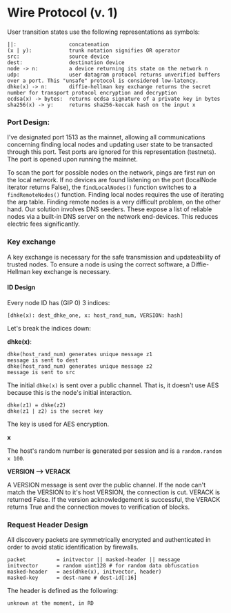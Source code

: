 # Wire Protocol (v. 1)

User transition states use the following representations as symbols:

```
||:					concatenation
(x | y):			trunk notation signifies OR operator
src:				source device
dest:				destination device
node -> n:			a device returning its state on the network n
udp:				user datagram protocol returns unverified buffers over a port. This "unsafe" protocol is considered low-latency.
dhke(x) -> n:		diffie-hellman key exchange returns the secret number for transport protocol encryption and decryption
ecdsa(x) -> bytes:	returns ecdsa signature of a private key in bytes
sha256(x) -> y:		returns sha256-keccak hash on the input x
```

### Port Design:

I've designated port 1513 as the mainnet, allowing all communications concerning finding local nodes and updating user state to be transacted through this port. Test ports are ignored for this representation (testnets). The port is opened upon running the mainnet.

To scan the port for possible nodes on the network, pings are first run on the local network. If no devices are found listening on the port (localNode iterator returns False), the ```findLocalNodes()``` function switches to a ```findRemoteNodes()``` function. Finding local nodes requires the use of iterating the arp table. Finding remote nodes is a very difficult problem, on the other hand. Our solution involves DNS seeders. These expose a list of reliable nodes via a built-in DNS server on the network end-devices. This reduces electric fees significantly.

### Key exchange

A key exchange is necessary for the safe transmission and updateability of trusted nodes. To ensure a node is using the correct software, a Diffie-Hellman key exchange is necessary.

#### ID Design

Every node ID has (GIP 0) 3 indices:

```
[dhke(x): dest_dhke_one, x: host_rand_num, VERSION: hash]
```

Let's break the indices down:

**dhke(x)**:

```
dhke(host_rand_num) generates unique message z1
message is sent to dest
dhke(host_rand_num) generates unique message z2
message is sent to src
```

The initial ```dhke(x)``` is sent over a public channel. That is, it doesn't use AES because this is the node's initial interaction.

```
dhke(z1) = dhke(z2)
dhke(z1 | z2) is the secret key
```

The key is used for AES encryption.

**x**

The host's random number is generated per session and is a ```random.random x 100```.

**VERSION --> VERACK**

A VERSION message is sent over the public channel. If the node can't match the VERSION to it's host VERSION, the connection is cut. VERACK is returned False. If the version acknowledgement is successful, the VERACK returns True and the connection moves to verification of blocks.

### Request Header Design

All discovery packets are symmetrically encrypted and authenticated in order to avoid static identification by firewalls.

```
packet			= initvector || masked-header || message
initvector		= random uint128 # for random data obfuscation
masked-header	= aes(dhke(x), initvector, header)
masked-key		= dest-name # dest-id[:16]
```

The header is defined as the following:

```
unknown at the moment, in RD
```
